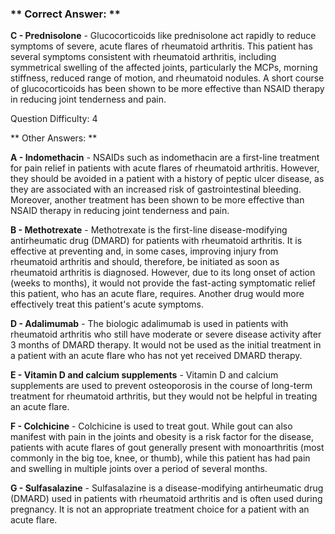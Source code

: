 ### ** Correct Answer: **

**C - Prednisolone** - Glucocorticoids like prednisolone act rapidly to reduce symptoms of severe, acute flares of rheumatoid arthritis. This patient has several symptoms consistent with rheumatoid arthritis, including symmetrical swelling of the affected joints, particularly the MCPs, morning stiffness, reduced range of motion, and rheumatoid nodules. A short course of glucocorticoids has been shown to be more effective than NSAID therapy in reducing joint tenderness and pain.

Question Difficulty: 4

** Other Answers: **

**A - Indomethacin** - NSAIDs such as indomethacin are a first-line treatment for pain relief in patients with acute flares of rheumatoid arthritis. However, they should be avoided in a patient with a history of peptic ulcer disease, as they are associated with an increased risk of gastrointestinal bleeding. Moreover, another treatment has been shown to be more effective than NSAID therapy in reducing joint tenderness and pain.

**B - Methotrexate** - Methotrexate is the first-line disease-modifying antirheumatic drug (DMARD) for patients with rheumatoid arthritis. It is effective at preventing and, in some cases, improving injury from rheumatoid arthritis and should, therefore, be initiated as soon as rheumatoid arthritis is diagnosed. However, due to its long onset of action (weeks to months), it would not provide the fast-acting symptomatic relief this patient, who has an acute flare, requires. Another drug would more effectively treat this patient's acute symptoms.

**D - Adalimumab** - The biologic adalimumab is used in patients with rheumatoid arthritis who still have moderate or severe disease activity after 3 months of DMARD therapy. It would not be used as the initial treatment in a patient with an acute flare who has not yet received DMARD therapy.

**E - Vitamin D and calcium supplements** - Vitamin D and calcium supplements are used to prevent osteoporosis in the course of long-term treatment for rheumatoid arthritis, but they would not be helpful in treating an acute flare.

**F - Colchicine** - Colchicine is used to treat gout. While gout can also manifest with pain in the joints and obesity is a risk factor for the disease, patients with acute flares of gout generally present with monoarthritis (most commonly in the big toe, knee, or thumb), while this patient has had pain and swelling in multiple joints over a period of several months.

**G - Sulfasalazine** - Sulfasalazine is a disease-modifying antirheumatic drug (DMARD) used in patients with rheumatoid arthritis and is often used during pregnancy. It is not an appropriate treatment choice for a patient with an acute flare.

